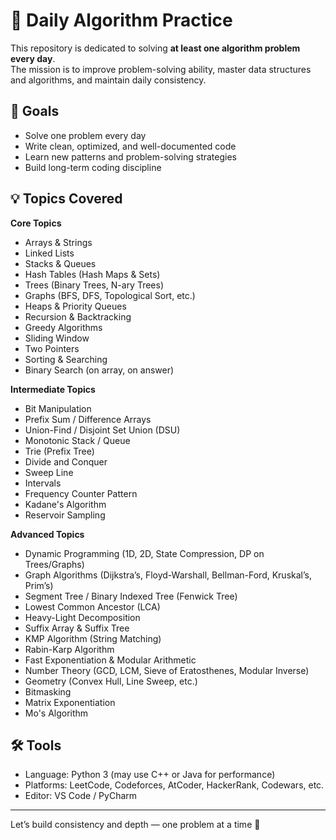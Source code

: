 # 🧠 Daily Algorithm Practice

This repository is dedicated to solving **at least one algorithm problem every day**.  
The mission is to improve problem-solving ability, master data structures and algorithms, and maintain daily consistency.

## 🚀 Goals

- Solve one problem every day
- Write clean, optimized, and well-documented code
- Learn new patterns and problem-solving strategies
- Build long-term coding discipline

## 💡 Topics Covered

**Core Topics**
- Arrays & Strings  
- Linked Lists  
- Stacks & Queues  
- Hash Tables (Hash Maps & Sets)  
- Trees (Binary Trees, N-ary Trees)  
- Graphs (BFS, DFS, Topological Sort, etc.)  
- Heaps & Priority Queues  
- Recursion & Backtracking  
- Greedy Algorithms  
- Sliding Window  
- Two Pointers  
- Sorting & Searching  
- Binary Search (on array, on answer)  

**Intermediate Topics**
- Bit Manipulation  
- Prefix Sum / Difference Arrays  
- Union-Find / Disjoint Set Union (DSU)  
- Monotonic Stack / Queue  
- Trie (Prefix Tree)  
- Divide and Conquer  
- Sweep Line  
- Intervals  
- Frequency Counter Pattern  
- Kadane's Algorithm  
- Reservoir Sampling  

**Advanced Topics**
- Dynamic Programming (1D, 2D, State Compression, DP on Trees/Graphs)  
- Graph Algorithms (Dijkstra’s, Floyd-Warshall, Bellman-Ford, Kruskal’s, Prim’s)  
- Segment Tree / Binary Indexed Tree (Fenwick Tree)  
- Lowest Common Ancestor (LCA)  
- Heavy-Light Decomposition  
- Suffix Array & Suffix Tree  
- KMP Algorithm (String Matching)  
- Rabin-Karp Algorithm  
- Fast Exponentiation & Modular Arithmetic  
- Number Theory (GCD, LCM, Sieve of Eratosthenes, Modular Inverse)  
- Geometry (Convex Hull, Line Sweep, etc.)  
- Bitmasking  
- Matrix Exponentiation  
- Mo's Algorithm  

## 🛠️ Tools

- Language: Python 3 (may use C++ or Java for performance)
- Platforms: LeetCode, Codeforces, AtCoder, HackerRank, Codewars, etc.
- Editor: VS Code / PyCharm

---

Let’s build consistency and depth — one problem at a time 💪
